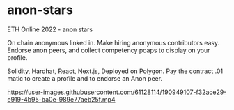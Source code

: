 # anon-stars
ETH Online 2022 - anon stars

On chain anonymous linked in. Make hiring anonymous contributors easy. Endorse anon peers, and collect competency poaps to display on your profile. 

Solidity, Hardhat, React, Next.js, Deployed on Polygon. Pay the contract .01 matic to create a profile and to endorse an Anon peer.



https://user-images.githubusercontent.com/61128114/190949107-f32ace29-e919-4b95-ba0e-989e77aeb25f.mp4

